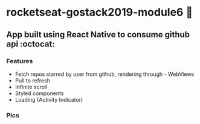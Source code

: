 # rocketseat-gostack2019-module6 :rocket:

## App built using React Native to consume github api :octocat:

### Features

- Fetch repos starred by user from github, rendering through - WebViews
- Pull to refresh
- Infinite scroll
- Styled components
- Loading (Activity Indicator)

### Pics 


